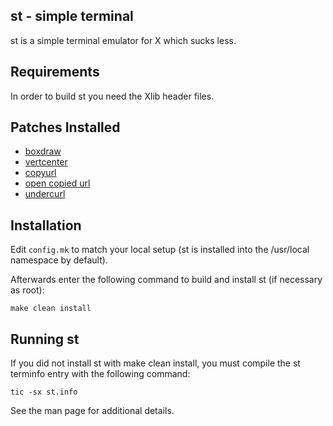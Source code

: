 st - simple terminal
--------------------
st is a simple terminal emulator for X which sucks less.


Requirements
------------
In order to build st you need the Xlib header files.


Patches Installed
-----------------
- [boxdraw](https://st.suckless.org/patches/boxdraw/)
- [vertcenter](https://st.suckless.org/patches/vertcenter/)
- [copyurl](https://st.suckless.org/patches/copyurl/)
- [open copied url](https://st.suckless.org/patches/open_copied_url/)
- [undercurl](https://st.suckless.org/patches/undercurl/)

Installation
------------
Edit `config.mk` to match your local setup (st is installed into
the /usr/local namespace by default).

Afterwards enter the following command to build and install st (if
necessary as root):

    make clean install


Running st
----------
If you did not install st with make clean install, you must compile
the st terminfo entry with the following command:

    tic -sx st.info

See the man page for additional details.

